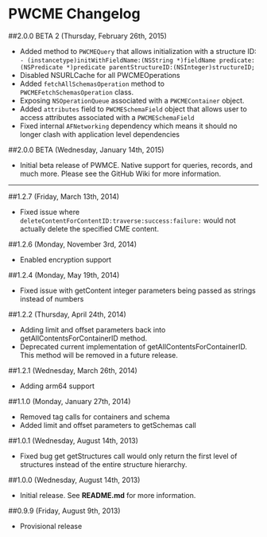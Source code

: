 # PWCME Changelog

##2.0.0 BETA 2 (Thursday, February 26th, 2015)
 * Added method to `PWCMEQuery` that allows initialization with a structure ID: `- (instancetype)initWithFieldName:(NSString *)fieldName predicate:(NSPredicate *)predicate parentStructureID:(NSInteger)structureID;`
 * Disabled NSURLCache for all PWCMEOperations
 * Added `fetchAllSchemasOperation` method to `PWCMEFetchSchemasOperation` class.
 * Exposing `NSOperationQueue` associated with a `PWCMEContainer` object.
 * Added `attributes` field to `PWCMESchemaField` object that allows user to access attributes associated with a `PWCMESchemaField`
 * Fixed internal `AFNetworking` dependency which means it should no longer clash with application level dependencies


##2.0.0 BETA (Wednesday, January 14th, 2015)
 * Initial beta release of PWMCE. Native support for queries, records, and much more. Please see the GitHub Wiki for more information.

---

##1.2.7 (Friday, March 13th, 2014)
 * Fixed issue where `deleteContentForContentID:traverse:success:failure:` would not actually delete the specified CME content.

##1.2.6 (Monday, November 3rd, 2014)
 * Enabled encryption support

##1.2.4 (Monday, May 19th, 2014)
 * Fixed issue with getContent integer parameters being passed as strings instead of numbers

##1.2.2 (Thursday, April 24th, 2014)
 * Adding limit and offset parameters back into getAllContentsForContainerID method.
 * Deprecated current implementation of getAllContentsForContainerID. This method will be removed  in a future release. 

##1.2.1 (Wednesday, March 26th, 2014)
 * Adding arm64 support

##1.1.0 (Monday, January 27th, 2014)
 * Removed tag calls for containers and schema
 * Added limit and offset parameters to getSchemas call

##1.0.1 (Wednesday, August 14th, 2013)
 * Fixed bug get getStructures call would only return the first level of structures instead of the entire structure hierarchy.

##1.0.0 (Wednesday, August 14th, 2013)
 * Initial release. See **README.md** for more information.

##0.9.9 (Friday, August 9th, 2013)
 * Provisional release
